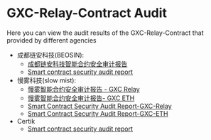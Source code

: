 # GXC-Relay-Contract Audit

Here you can view the audit results of the GXC-Relay-Contract that provided by different agencies

- 成都链安科技(BEOSIN): 
   - [成都链安科技智能合约安全审计报告](./成都链安科技智能合约安全审计报告%20-%20GXC&relay.pdf)
   - [Smart contract security audit report](./Smart%20contract%20security%20audit%20report%20-%20GXC&relay.pdf)
- 慢雾科技(slow mist):
   - [慢雾智能合约安全审计报告 - GXC Relay](./智能合约安全审计报告%20-%20GXC%20Relay.pdf)
   - [慢雾智能合约安全审计报告- GXC ETH](./智能合约安全审计报告-%20GXC.pdf)
   - [Smart Contract Security Audit Report-GXC-Relay](./Smart%20Contract%20Security%20Audit%20Report-GXC-relay.pdf)
   - [Smart Contract Security Audit Report-GXC-ETH](./Smart%20Contract%20Security%20Audit%20Report%20-%20GXC.pdf)
- Certik
  - [Smart contract security audit report](./2020_09_04_GXChain%20Report.pdf)